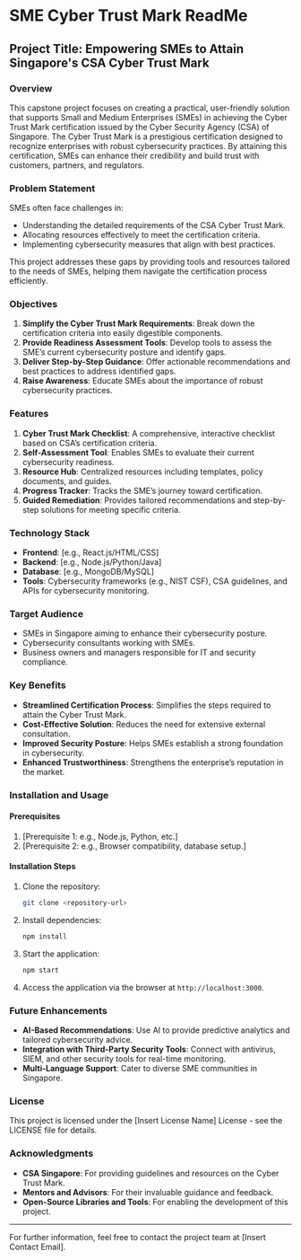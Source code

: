 # SME Cyber Trust Mark ReadMe

## Project Title: Empowering SMEs to Attain Singapore's CSA Cyber Trust Mark

### Overview
This capstone project focuses on creating a practical, user-friendly solution that supports Small and Medium Enterprises (SMEs) in achieving the Cyber Trust Mark certification issued by the Cyber Security Agency (CSA) of Singapore. The Cyber Trust Mark is a prestigious certification designed to recognize enterprises with robust cybersecurity practices. By attaining this certification, SMEs can enhance their credibility and build trust with customers, partners, and regulators.

### Problem Statement
SMEs often face challenges in:
- Understanding the detailed requirements of the CSA Cyber Trust Mark.
- Allocating resources effectively to meet the certification criteria.
- Implementing cybersecurity measures that align with best practices.

This project addresses these gaps by providing tools and resources tailored to the needs of SMEs, helping them navigate the certification process efficiently.

### Objectives
1. **Simplify the Cyber Trust Mark Requirements**: Break down the certification criteria into easily digestible components.
2. **Provide Readiness Assessment Tools**: Develop tools to assess the SME’s current cybersecurity posture and identify gaps.
3. **Deliver Step-by-Step Guidance**: Offer actionable recommendations and best practices to address identified gaps.
4. **Raise Awareness**: Educate SMEs about the importance of robust cybersecurity practices.

### Features
1. **Cyber Trust Mark Checklist**: A comprehensive, interactive checklist based on CSA’s certification criteria.
2. **Self-Assessment Tool**: Enables SMEs to evaluate their current cybersecurity readiness.
3. **Resource Hub**: Centralized resources including templates, policy documents, and guides.
4. **Progress Tracker**: Tracks the SME’s journey toward certification.
5. **Guided Remediation**: Provides tailored recommendations and step-by-step solutions for meeting specific criteria.

### Technology Stack
- **Frontend**: [e.g., React.js/HTML/CSS]
- **Backend**: [e.g., Node.js/Python/Java]
- **Database**: [e.g., MongoDB/MySQL]
- **Tools**: Cybersecurity frameworks (e.g., NIST CSF), CSA guidelines, and APIs for cybersecurity monitoring.

### Target Audience
- SMEs in Singapore aiming to enhance their cybersecurity posture.
- Cybersecurity consultants working with SMEs.
- Business owners and managers responsible for IT and security compliance.

### Key Benefits
- **Streamlined Certification Process**: Simplifies the steps required to attain the Cyber Trust Mark.
- **Cost-Effective Solution**: Reduces the need for extensive external consultation.
- **Improved Security Posture**: Helps SMEs establish a strong foundation in cybersecurity.
- **Enhanced Trustworthiness**: Strengthens the enterprise’s reputation in the market.

### Installation and Usage
#### Prerequisites
1. [Prerequisite 1: e.g., Node.js, Python, etc.]
2. [Prerequisite 2: e.g., Browser compatibility, database setup.]

#### Installation Steps
1. Clone the repository:
   ```bash
   git clone <repository-url>
   ```
2. Install dependencies:
   ```bash
   npm install
   ```
3. Start the application:
   ```bash
   npm start
   ```
4. Access the application via the browser at `http://localhost:3000`.

### Future Enhancements
- **AI-Based Recommendations**: Use AI to provide predictive analytics and tailored cybersecurity advice.
- **Integration with Third-Party Security Tools**: Connect with antivirus, SIEM, and other security tools for real-time monitoring.
- **Multi-Language Support**: Cater to diverse SME communities in Singapore.

### License
This project is licensed under the [Insert License Name] License - see the LICENSE file for details.

### Acknowledgments
- **CSA Singapore**: For providing guidelines and resources on the Cyber Trust Mark.
- **Mentors and Advisors**: For their invaluable guidance and feedback.
- **Open-Source Libraries and Tools**: For enabling the development of this project.

---
For further information, feel free to contact the project team at [Insert Contact Email].


